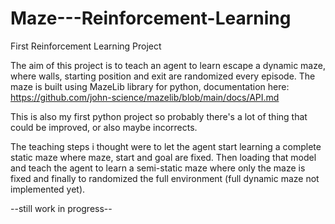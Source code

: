 # Maze---Reinforcement-Learning
First Reinforcement Learning Project

The aim of this project is to teach an agent to learn escape a dynamic maze, where walls, starting position and exit are randomized every episode.
The maze is built using MazeLib library for python, documentation here: https://github.com/john-science/mazelib/blob/main/docs/API.md

This is also my first python project so probably there's a lot of thing that could be improved, or also maybe incorrects.

The teaching steps i thought were to let the agent start learning a complete static maze where maze, start and goal are fixed. Then loading that model and teach the agent to learn a semi-static maze where only the maze is fixed and finally to randomized the full environment (full dynamic maze not implemented yet).

--still work in progress--
